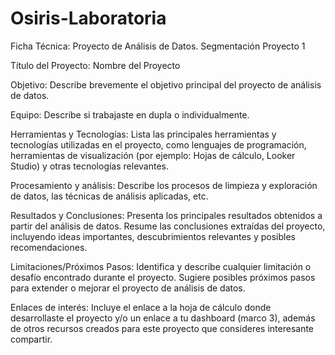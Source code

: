 # Osiris-Laboratoria
Ficha Técnica: Proyecto de Análisis de Datos. Segmentación Proyecto 1 

Título del Proyecto: Nombre del Proyecto

Objetivo:
Describe brevemente el objetivo principal del proyecto de análisis de datos.

Equipo:
Describe si trabajaste en dupla o individualmente.

Herramientas y Tecnologías:
Lista las principales herramientas y tecnologías utilizadas en el proyecto, como lenguajes de programación, herramientas de visualización (por ejemplo: Hojas de cálculo, Looker Studio) y otras tecnologías relevantes.

Procesamiento y análisis:
Describe los procesos de limpieza y exploración de datos, las técnicas de análisis aplicadas, etc.

Resultados y Conclusiones:
Presenta los principales resultados obtenidos a partir del análisis de datos.
Resume las conclusiones extraídas del proyecto, incluyendo ideas importantes, descubrimientos relevantes y posibles recomendaciones.

Limitaciones/Próximos Pasos:
Identifica y describe cualquier limitación o desafío encontrado durante el proyecto.
Sugiere posibles próximos pasos para extender o mejorar el proyecto de análisis de datos.

Enlaces de interés:
Incluye el enlace a la hoja de cálculo donde desarrollaste el proyecto y/o un enlace a tu dashboard (marco 3), además de otros recursos creados para este proyecto que consideres interesante compartir.

